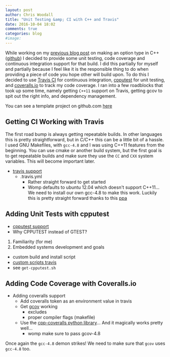 ```yaml
---
layout: post
author: Chris Woodall
title: "Unit Testing &amp; CI with C++ and Travis"
date: 2016-10-04 18:02
comments: true
categories: blog
#image:
---
```


While working on my [previous blog post][prev-post] on making an option type in
C++ ([github][cpp-option]) I decided to provide some unit testing, code coverage
and continuous integration support for that build. I did this partially for
myself and partially because I feel like it is the responsible thing to do when
providing a piece of code you hope other will build upon. To do this I decided
to use [Travis CI][travis-ci] for continuous integration, [cpputest][cpputest]
for unit testing, and [coveralls.io][coveralls-io] to track my code coverage. I
ran into a few roadblocks that took up some time, namely getting `C++11` support
on Travis, getting gcov to spit out the right info, and dependency management.

You can see a template project on github.com [here][template-project]

<!-- more -->

## Getting CI Working with Travis

The first road bump is always getting repeatable builds. In other languages
this is pretty straightforward, but in *C/C++* this can be a little bit of a
hassle. I used GNU Makefiles, with `gcc-4.8` and I was using C++11 features from
the beginning. You can use cmake or another build system, but the first goal is
to get repeatable builds and make sure they use the `CC` and `CXX` system
variables. This will become important later.

- [travis support][travis-ci]
  - .travis.yml
    - Rather straight forward to get started
    - Womp defaults to ubuntu 12.04 which doesn't support C++11... We need to install our own gcc-4.8 to
    make this work. Luckily this is pretty straight forward thanks to this [ppa][gcc-4.8]

## Adding Unit Tests with cpputest

- [cpputest support][cpputest]
 - Why CPPUTEST instead of GTEST?
  1. Familiarity (for me)
  2. Embedded systems development and goals
 - custom build and install script
  - [custom scripts travis][travis-ci-custom]
  - see `get-cpputest.sh`

## Adding Code Coverage with Coveralls.io

- Adding coveralls support
  - Add coveralls token as an environment value in travis
  - Get [gcov][wiki-gcov] working
    - excludes
    - proper compiler flags (makefile)
  - Use the [cpp-coveralls python library][cpp-coveralls]... And it magically works pretty well...
    - womp make sure to pass gcov-4.8

Once again the `gcc-4.8` demon strikes! We need to make sure that `gcov` uses
`gcc-4.8` too.

[prev-post]: tbd
[travis-ci]: http://travis-ci.org
[coveralls-io]: http://coveralls.io
[cpputest]: https://cpputest.github.io/manual.html#getting_started
[travis-ci-custom]: https://docs.travis-ci.com/user/customizing-the-build
[cpp-option]: https://github.com/cwoodall/cpp-option
[gcc-4.8]: https://launchpad.net/~ubuntu-toolchain-r/+archive/ubuntu/test
[wiki-gcov]: https://en.wikipedia.org/wiki/Gcov
[cpp-coveralls]: https://github.com/eddyxu/cpp-coveralls
[gcov-tmpl]: http://stackoverflow.com/questions/9666800/getting-useful-gcov-results-for-header-only-libraries
[template-project]: tbd
